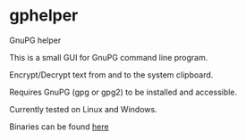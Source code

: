 gphelper
========

GnuPG helper

This is a small GUI for GnuPG command line program.

Encrypt/Decrypt text from and to the system clipboard.

Requires GnuPG (gpg or gpg2) to be installed and accessible.

Currently tested on Linux and Windows.

Binaries can be found [here](https://www.dropbox.com/sh/wv13nodbde06ztn/tWaVS0STwv)

